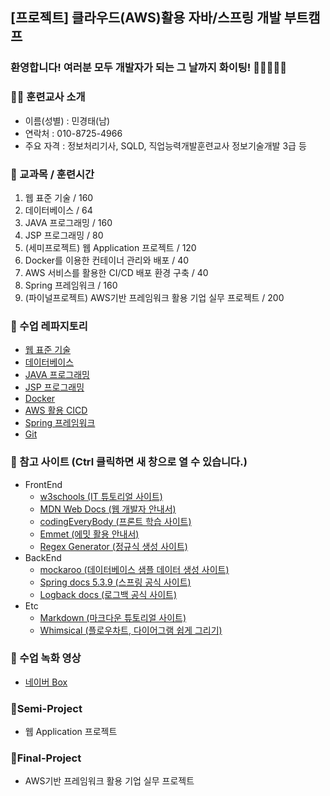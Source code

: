 ## [프로젝트] 클라우드(AWS)활용 자바/스프링 개발 부트캠프

### 환영합니다! 여러분 모두 개발자가 되는 그 날까지 화이팅! 🏃🏃‍♂️🏃‍♀️

### 👨‍🏫 훈련교사 소개
- 이름(성별) : 민경태(남)
- 연락처 : 010-8725-4966
- 주요 자격 : 정보처리기사, SQLD, 직업능력개발훈련교사 정보기술개발 3급 등

### 📖 교과목 / 훈련시간
1. 웹 표준 기술 / 160
2. 데이터베이스 / 64
3. JAVA 프로그래밍 / 160
4. JSP 프로그래밍 / 80
5. (세미프로젝트) 웹 Application 프로젝트 / 120
6. Docker를 이용한 컨테이너 관리와 배포 / 40
7. AWS 서비스를 활용한 CI/CD 배포 환경 구축 / 40
8. Spring 프레임워크 / 160
9. (파이널프로젝트) AWS기반 프레임워크 활용 기업 실무 프로젝트 / 200

### 📂 수업 레파지토리
- [웹 표준 기술](https://github.com/20241010-GreenIT/Front)
- [데이터베이스](https://github.com/20241010-GreenIT/Java)
- [JAVA 프로그래밍](https://github.com/20241010-GreenIT/MySQL)
- [JSP 프로그래밍](https://github.com/20241010-GreenIT/SpringFramework)
- [Docker](https://github.com/20241010-GreenIT/SpringBoot)
- [AWS 활용 CICD](https://github.com/20241010-GreenIT/React)
- [Spring 프레임워크](https://github.com/20241010-GreenIT/Docker)
- [Git](https://github.com/20241010-GreenIT/Git)

### 💬 참고 사이트 (Ctrl 클릭하면 새 창으로 열 수 있습니다.)
<ul type="disc">
  <li>FrontEnd
    <ul>
      <li><a href="https://www.w3schools.com/">w3schools (IT 튜토리얼 사이트)</a></li>
      <li><a href="https://developer.mozilla.org/ko/">MDN Web Docs (웹 개발자 안내서)</a></li>
      <li><a href="https://codingeverybody.kr/">codingEveryBody (프론트 학습 사이트)</a></li>
      <li><a href="https://docs.emmet.io/abbreviations/syntax/">Emmet (에밋 활용 안내서)</a></li>
      <li><a href="https://regex-generator.olafneumann.org/">Regex Generator (정규식 생성 사이트)</a></li>
    </ul>
  </li>
  <li>BackEnd
    <ul>
      <li><a href="https://mockaroo.com/">mockaroo (데이터베이스 샘플 데이터 생성 사이트)</a></li>
      <li><a href="https://docs.spring.io/spring-framework/docs/5.3.39/reference/html/">Spring docs 5.3.9 (스프링 공식 사이트)</a></li>
      <li><a href="https://logback.qos.ch/manual/index.html">Logback docs (로그백 공식 사이트)</a></li>
    </ul>
  </li>
  <li>Etc
    <ul>
      <li><a href="https://www.markdowntutorial.com/kr/">Markdown (마크다운 튜토리얼 사이트)</a></li>
      <li><a href="https://whimsical.com/">Whimsical (플로우차트, 다이어그램 쉽게 그리기)</a></li>
    </ul>
  </li>
</ul>

### 🎦 수업 녹화 영상
- [네이버 Box](https://naver.me/F4LwbDaU)

### 🤝Semi-Project
- 웹 Application 프로젝트

### 🤝Final-Project
- AWS기반 프레임워크 활용 기업 실무 프로젝트
